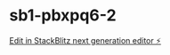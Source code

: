 # sb1-pbxpq6-2

[Edit in StackBlitz next generation editor ⚡️](https://stackblitz.com/~/github.com/UCARON/sb1-pbxpq6-2)